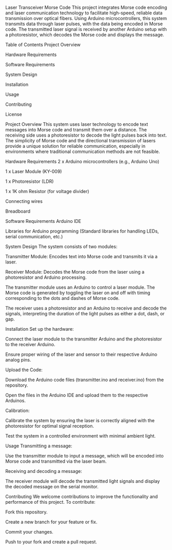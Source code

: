 Laser Transceiver Morse Code
This project integrates Morse code encoding and laser communication technology to facilitate high-speed, reliable data transmission over optical fibers. Using Arduino microcontrollers, this system transmits data through laser pulses, with the data being encoded in Morse code. The transmitted laser signal is received by another Arduino setup with a photoresistor, which decodes the Morse code and displays the message.

Table of Contents
Project Overview

Hardware Requirements

Software Requirements

System Design

Installation

Usage

Contributing

License

Project Overview
This system uses laser technology to encode text messages into Morse code and transmit them over a distance. The receiving side uses a photoresistor to decode the light pulses back into text. The simplicity of Morse code and the directional transmission of lasers provide a unique solution for reliable communication, especially in environments where traditional communication methods are not feasible.

Hardware Requirements
2 x Arduino microcontrollers (e.g., Arduino Uno)

1 x Laser Module (KY-009)

1 x Photoresistor (LDR)

1 x 1K ohm Resistor (for voltage divider)

Connecting wires

Breadboard

Software Requirements
Arduino IDE

Libraries for Arduino programming (Standard libraries for handling LEDs, serial communication, etc.)

System Design
The system consists of two modules:

Transmitter Module: Encodes text into Morse code and transmits it via a laser.

Receiver Module: Decodes the Morse code from the laser using a photoresistor and Arduino processing.

The transmitter module uses an Arduino to control a laser module. The Morse code is generated by toggling the laser on and off with timing corresponding to the dots and dashes of Morse code.

The receiver uses a photoresistor and an Arduino to receive and decode the signals, interpreting the duration of the light pulses as either a dot, dash, or gap.

Installation
Set up the hardware:

Connect the laser module to the transmitter Arduino and the photoresistor to the receiver Arduino.

Ensure proper wiring of the laser and sensor to their respective Arduino analog pins.

Upload the Code:

Download the Arduino code files (transmitter.ino and receiver.ino) from the repository.

Open the files in the Arduino IDE and upload them to the respective Arduinos.

Calibration:

Calibrate the system by ensuring the laser is correctly aligned with the photoresistor for optimal signal reception.

Test the system in a controlled environment with minimal ambient light.

Usage
Transmitting a message:

Use the transmitter module to input a message, which will be encoded into Morse code and transmitted via the laser beam.

Receiving and decoding a message:

The receiver module will decode the transmitted light signals and display the decoded message on the serial monitor.

Contributing
We welcome contributions to improve the functionality and performance of this project. To contribute:

Fork this repository.

Create a new branch for your feature or fix.

Commit your changes.

Push to your fork and create a pull request.
